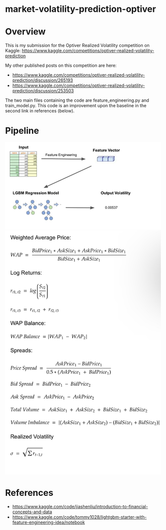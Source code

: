 # market-volatility-prediction-optiver

# Overview

This is my submission for the Optiver Realized Volatility competition on Kaggle: https://www.kaggle.com/competitions/optiver-realized-volatility-prediction

My other published posts on this competition are here:
- https://www.kaggle.com/competitions/optiver-realized-volatility-prediction/discussion/265193
- https://www.kaggle.com/competitions/optiver-realized-volatility-prediction/discussion/253503

The two main files containing the code are feature_engineering.py and train_model.py. This code is an improvement upon the baseline in the second link in references (below).

# Pipeline
![image](https://github.com/RaviShah1/market-volatility-prediction-optiver/blob/main/images/Model_Pipeline.jpg)
![image](https://github.com/RaviShah1/market-volatility-prediction-optiver/blob/main/images/feature_formulas.jpeg)

# References
- https://www.kaggle.com/code/jiashenliu/introduction-to-financial-concepts-and-data
- https://www.kaggle.com/code/tommy1028/lightgbm-starter-with-feature-engineering-idea/notebook
